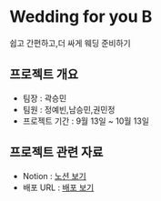 # Wedding for you B

쉽고 간편하고,더 싸게 웨딩 준비하기

## 프로젝트 개요

- 팀장 : 곽승민
- 팀원 : 정예빈,남승민,권민정
- 프로젝트 기간 : 9월 13일 ~ 10월 13일

## 프로젝트 관련 자료

- Notion : [노션 보기](https://www.notion.so/f9de886d77a04c1ebe008536917350ec?v=1329b8c0405a4ac5846f31f0bd25b837&pvs=4)
- 배포 URL : [배포 보기](https://weddingforyoub.vercel.app/)